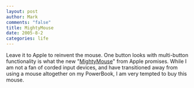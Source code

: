 ```yaml
--- 
layout: post
author: Mark
comments: "false"
title: MightyMouse
date: 2005-8-2
categories: life
---
```

Leave it to Apple to reinvent the mouse. One button looks with multi-button functionality is what the new "<a href="http://www.apple.com/mightymouse/index.html" title="MightyMouse">MightyMouse</a>" from Apple promises. While I am not a fan of corded input devices, and have transitioned away from using a mouse altogether on my PowerBook, I am very tempted to buy this mouse.
